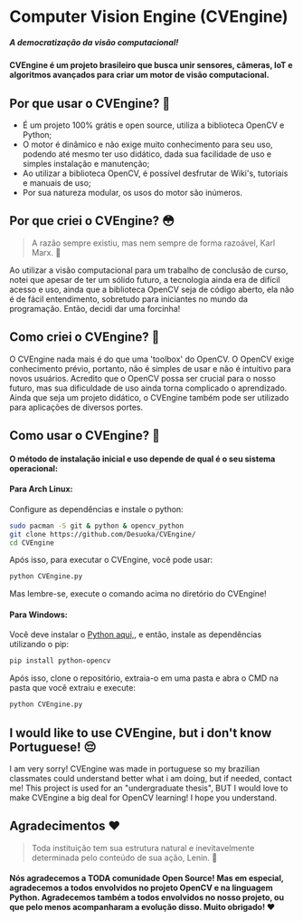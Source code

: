 # Computer Vision Engine (CVEngine)
##### _A democratização da visão computacional!_
#### CVEngine é um projeto brasileiro que busca unir sensores, câmeras, IoT e algoritmos avançados para criar um motor de visão computacional.

## Por que usar o CVEngine? 💫

- É um projeto 100%  grátis e open source, utiliza a biblioteca OpenCV e Python;
- O motor é dinâmico e não exige muito conhecimento para seu uso, podendo até mesmo ter uso didático, dada sua facilidade de uso e simples instalação e manutenção;
- Ao utilizar a biblioteca OpenCV, é possível desfrutar de Wiki's, tutoriais e manuais de uso;
- Por sua natureza modular, os usos do motor são inúmeros.

## Por que criei o CVEngine? 😳

 > A razão sempre existiu, mas nem sempre de forma razoável, Karl Marx. 💭 

Ao utilizar a visão computacional para um trabalho de conclusão de curso, notei que apesar de ter um sólido futuro, a tecnologia ainda era de difícil acesso e uso, ainda que a biblioteca OpenCV seja de código aberto, ela não é de fácil entendimento, sobretudo para iniciantes no mundo da programação. Então, decidi dar uma forcinha! 

## Como criei o CVEngine? 🤔
 O CVEngine nada mais é do que uma 'toolbox' do OpenCV. O OpenCV exige conhecimento prévio, portanto, não é simples de usar e não é intuitivo para novos usuários. Acredito que o OpenCV possa ser crucial para o nosso futuro, mas sua dificuldade de uso ainda torna complicado o aprendizado. Ainda que seja um projeto didático, o CVEngine também pode ser utilizado para aplicações de diversos portes.

## Como usar o CVEngine? 🤩
#### O método de instalação inicial e uso depende de qual é o seu sistema operacional:

#### Para Arch Linux:

Configure as dependências e instale o python:
```sh
sudo pacman -S git & python & opencv_python
git clone https://github.com/Desuoka/CVEngine/
cd CVEngine
```
Após isso, para executar o CVEngine, você pode usar:
```sh
python CVEngine.py
```
Mas lembre-se, execute o comando acima no diretório do CVEngine!

#### Para Windows:
Você deve instalar o [Python aqui,](https://www.python.org/downloads/), e então, instale as dependências utilizando o pip:
```sh
pip install python-opencv
```
Após isso, clone o repositório, extraia-o em uma pasta e abra o CMD na pasta que você extraiu e execute:
```sh
python CVEngine.py
```

## I would like to use CVEngine, but i don't know Portuguese! 😔
I am very sorry! CVEngine was made in portuguese so my brazilian classmates could understand better what i am doing, but if needed, contact me! This project is used for an "undergraduate thesis", BUT I would love to make CVEngine a big deal for OpenCV learning! I hope you understand.


## Agradecimentos ❤️
>  Toda instituição tem sua estrutura natural e inevitavelmente determinada pelo conteúdo de sua ação, Lenin. 💭 
#### Nós agradecemos a TODA comunidade Open Source! Mas em especial, agradecemos a todos envolvidos no projeto OpenCV e na linguagem Python. Agradecemos também a todos envolvidos no nosso projeto, ou que pelo menos acompanharam a evolução disso. Muito obrigado! ❤️
